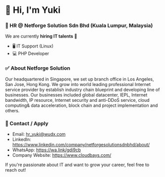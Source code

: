 # 👋 Hi, I'm Yuki  

### 💼 HR @ Netforge Solution Sdn Bhd (Kuala Lumpur, Malaysia)  

We are currently **hiring IT talents** 🚀  
- 🖥️ IT Support (Linux)  
- 💻 PHP Developer  

### ✅ About Netforge Solution
Our headquartered in Singapore, we set up branch office in Los Angeles, San Jose, Hong Kong. We grow into world leading professional Internet service provider by establish industry chain blueprint and developing line of businesses. Our businesses included global datacenter, IEPL, Internet bandwidth, IP resource, Internet security and anti-DDoS service, cloud computing& data acceleration, block chain and project implementation and others. 

### 📩 Contact / Apply
- Email: hr_yuki@wudx.com 
- LinkedIn: https://www.linkedin.com/company/netforgesolutionsdnbhd/about/
- WhatsApp: https://wa.link/gdi9cb
-  Company Website: https://www.cloudbays.com/

If you're passionate about IT and want to grow your career, feel free to reach out!  
